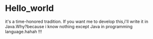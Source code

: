 # Hello_world
it's a time-honored tradition.
If you want me to develop this,i'll write it in Java.Why?because i know nothing except Java in programming language.hahah !!!
